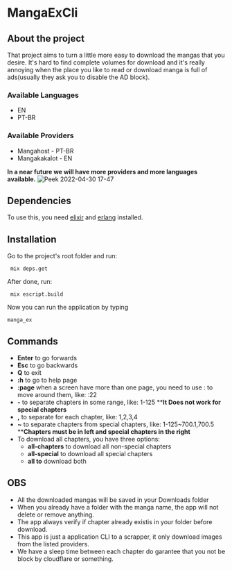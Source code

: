 # MangaExCli

## About the project

That project aims to turn a little more easy to download the mangas that you desire. It's hard to find complete volumes for download and it's really annoying when the place you like to read or download manga is full of ads(usually they ask you to disable the AD block).

### Available Languages
- EN
- PT-BR

### Available Providers
- Mangahost - PT-BR 
- Mangakakalot - EN

**In a near future we will have more providers and more languages available.**
![Peek 2022-04-30 17-47](https://user-images.githubusercontent.com/31665100/166122157-46de8ded-e221-4f3a-97aa-4a34e4fd22f5.gif)


## Dependencies
To use this, you need [elixir](https://elixir-lang.org/) and [erlang](https://www.erlang.org/downloads.html) installed.

## Installation
Go to the project's root folder and run:

 ``` mix deps.get```

After done, run:

``` mix escript.build```

Now you can run the application by typing

```manga_ex```

## Commands
- **Enter** to go forwards
- **Esc** to go backwards
- **Q** to exit
- **:h** to go to help page
- **:page** when a screen have more than one page, you need to use :<page> to move around them, like: :22
- **-** to separate chapters in some range, like: 1-125 ****It Does not work for special chapters**
- **,** to separate for each chapter, like: 1,2,3,4
- **~** to separate chapters from special chapters, like: 1-125~700.1,700.5 ****Chapters must be in left and special chapters in the right**
- To download all chapters, you have three options:
  - **all-chapters** to download all non-special chapters 
  - **all-special** to download all special chapters
  - **all to** download both 


## OBS
- All the downloaded mangas will be saved in your Downloads folder
- When you already have a folder with the manga name, the app will not delete or remove anything.
- The app always verify if chapter already existis in your folder before download.
- This app is just a application CLI to a scrapper, it only download images from the listed providers.
- We have a sleep time between each chapter do garantee that you not be block by cloudflare or something.
